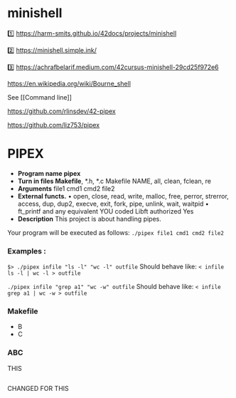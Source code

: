 # minishell

1️⃣ https://harm-smits.github.io/42docs/projects/minishell

2️⃣ https://minishell.simple.ink/

3️⃣ https://achrafbelarif.medium.com/42cursus-minishell-29cd25f972e6

https://en.wikipedia.org/wiki/Bourne_shell





See [[Command line]]

https://github.com/rlinsdev/42-pipex

https://github.com/liz753/pipex


# PIPEX
 - **Program name pipex** 
 - **Turn in files Makefile**, *.h, *.c Makefile NAME, all, clean, fclean, re 
 - **Arguments** file1 cmd1 cmd2 file2 
 - **External functs.** • open, close, read, write, malloc, free, perror, strerror, access, dup, dup2, execve, exit, fork, pipe, unlink, wait, waitpid • ft_printf and any equivalent YOU coded Libft authorized Yes 
 - **Description** This project is about handling pipes.

Your program will be executed as follows:     `./pipex file1 cmd1 cmd2 file2`

### Examples :
`$> ./pipex infile "ls -l" "wc -l" outfile` 
Should behave like:
`< infile ls -l | wc -l > outfile`

`./pipex infile "grep a1" "wc -w" outfile`
Should behave like: 
`< infile grep a1 | wc -w > outfile`



### Makefile
-  B
- C



### ABC

THIS
```C

```


CHANGED FOR THIS
```C

```




